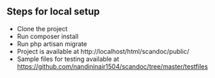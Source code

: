 ## Steps for local setup

- Clone the project
- Run composer install
- Run php artisan migrate
- Project is available at http://localhost/html/scandoc/public/
- Sample files for testing available at https://github.com/nandininair1504/scandoc/tree/master/testfiles
